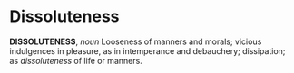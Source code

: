 # Dissoluteness

**DISSOLUTENESS**, _noun_ Looseness of manners and morals; vicious indulgences in pleasure, as in intemperance and debauchery; dissipation; as _dissoluteness_ of life or manners.